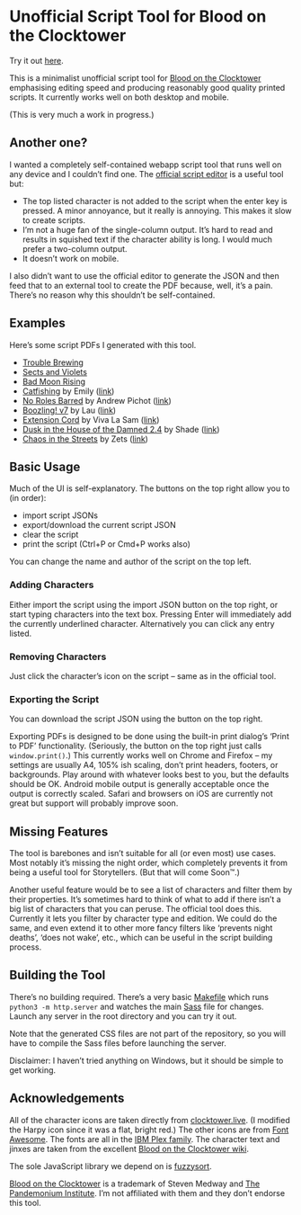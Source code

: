 # Unofficial Script Tool for Blood on the Clocktower 

Try it out [here](https://creynolds.ie/botc-script-tool).

This is a minimalist unofficial script tool for [Blood on the Clocktower](https://bloodontheclocktower.com/) emphasising editing speed and producing reasonably good quality printed scripts. It currently works well on both desktop and mobile.

(This is very much a work in progress.)

## Another one?

I wanted a completely self-contained webapp script tool that runs well on any device and I couldn’t find one. The [official script editor](https://script.bloodontheclocktower.com/) is a useful tool but:

- The top listed character is not added to the script when the enter key is pressed. A minor annoyance, but it really is annoying. This makes it slow to create scripts.
- I’m not a huge fan of the single-column output. It’s hard to read and results in squished text if the character ability is long. I would much prefer a two-column output.
- It doesn’t work on mobile.

I also didn’t want to use the official editor to generate the JSON and then feed that to an external tool to create the PDF because, well, it’s a pain. There’s no reason why this shouldn’t be self-contained.

## Examples

Here’s some script PDFs I generated with this tool.

- [Trouble Brewing](<examples/Trouble Brewing.pdf>)
- [Sects and Violets](<examples/Sects and Violets.pdf>)
- [Bad Moon Rising](<examples/Bad Moon Rising.pdf>)
- [Catfishing](<examples/Catfishing.pdf>) by Emily ([link](https://botc-scripts.azurewebsites.net/script/3/11.1.0))
- [No Roles Barred](<examples/No Roles Barred.pdf>) by Andrew Pichot ([link](https://botc-scripts.azurewebsites.net/script/258/1.0.1))
- [Boozling! v7](<examples/Boozling! v7.pdf>) by Lau ([link](https://botc-scripts.azurewebsites.net/script/173/8.0.0))
- [Extension Cord](<examples/Extension Cord.pdf>) by Viva La Sam ([link](https://botc-scripts.azurewebsites.net/script/42/5.1.0))
- [Dusk in the House of the Damned 2.4](<examples/Dusk in the House of the Damned 2.4.pdf>) by Shade ([link](https://botc-scripts.azurewebsites.net/script/181/2.4.0))
- [Chaos in the Streets](<examples/Chaos in the Streets.pdf>) by Zets ([link](https://botc-scripts.azurewebsites.net/script/75/2.1.2))

## Basic Usage

Much of the UI is self-explanatory. The buttons on the top right allow you to (in order):

- import script JSONs
- export/download the current script JSON
- clear the script
- print the script (Ctrl+P or Cmd+P works also)

You can change the name and author of the script on the top left.

### Adding Characters

Either import the script using the import JSON button on the top right, or start typing characters into the text box. Pressing Enter will immediately add the currently underlined character. Alternatively you can click any entry listed.

### Removing Characters

Just click the character’s icon on the script – same as in the official tool.

### Exporting the Script

You can download the script JSON using the button on the top right.

Exporting PDFs is designed to be done using the built-in print dialog’s ‘Print to PDF’ functionality. (Seriously, the button on the top right just calls `window.print()`.) This currently works well on Chrome and Firefox – my settings are usually A4, 105% ish scaling, don’t print headers, footers, or backgrounds. Play around with whatever looks best to you, but the defaults should be OK. Android mobile output is generally acceptable once the output is correctly scaled. Safari and browsers on iOS are currently not great but support will probably improve soon.

## Missing Features

The tool is barebones and isn’t suitable for all (or even most) use cases. Most notably it’s missing the night order, which completely prevents it from being a useful tool for Storytellers. (But that will come Soon™.)

Another useful feature would be to see a list of characters and filter them by their properties. It’s sometimes hard to think of what to add if there isn’t a big list of characters that you can peruse. The official tool does this. Currently it lets you filter by character type and edition. We could do the same, and even extend it to other more fancy filters like ‘prevents night deaths’, ‘does not wake’, etc., which can be useful in the script building process.

## Building the Tool

There’s no building required. There’s a very basic [Makefile](Makefile) which runs `python3 -m http.server` and watches the main [Sass](https://sass-lang.com/) file for changes. Launch any server in the root directory and you can try it out.

Note that the generated CSS files are not part of the repository, so you will have to compile the Sass files before launching the server.

Disclaimer: I haven’t tried anything on Windows, but it should be simple to get working.

## Acknowledgements

All of the character icons are taken directly from [clocktower.live](https://github.com/nicholas-eden/townsquare). (I modified the Harpy icon since it was a flat, bright red.) The other icons are from [Font Awesome](https://fontawesome.com/). The fonts are all in the [IBM Plex family](https://www.ibm.com/plex/). The character text and jinxes are taken from the excellent [Blood on the Clocktower wiki](https://wiki.bloodontheclocktower.com).

The sole JavaScript library we depend on is [fuzzysort](https://github.com/farzher/fuzzysort).

[Blood on the Clocktower](https://bloodontheclocktower.com/) is a trademark of Steven Medway and [The Pandemonium Institute](https://www.thepandemoniuminstitute.com/). I’m not affiliated with them and they don’t endorse this tool.

